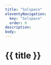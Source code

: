 ```yaml
---
title: "Solspace"
eleventyNavigation:
  key: "Solspace"
  order: 6
description:
body:
---
```

<h1>{{ title }}</h1>
